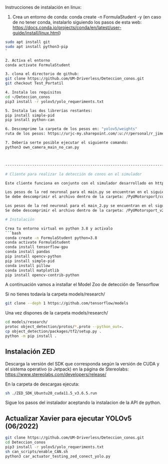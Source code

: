Instrucciones de instalación en linux:

1. Crea un entorno de conda:
conda create -n FormulaStudent -y
(en caso de no tener conda, instalarlo siguiendo los pasos de esta web: 
https://docs.conda.io/projects/conda/en/latest/user-guide/install/linux.html)

```bash
sudo apt install git
sudo apt install python3-pip
`

2. Activa el entorno
conda activate FormulaStudent

3. clona el directorio de github:
git clone https://github.com/UM-Driverless/Deteccion_conos.git
git checkout Test_Portatil

4. Instala los requisitos
cd ~/Deteccion_conos
pip3 install -r yolov5/yolo_requeriments.txt

5. Instala las dos librerías restantes:
pip install simple-pid
pip install python-can

6. Descomprime la carpeta de los pesos en: "yolov5/weights"
ruta de los pesos: https://urjc-my.sharepoint.com/:u:/r/personal/r_jimenezm_2017_alumnos_urjc_es/Documents/formula/formula%2022-23/SOFTWARE/FILES/yolov5_models.zip?csf=1&web=1&e=EWceWu

7. Debería serte posible ejecutar el siguiente comando:
python3 own_camera_main_no_can.py



--------------------------------------------------------------------------------------------------------------------------------------------------------------------

# Cliente para realizar la detección de conos en el simulador

Este cliente funciona en conjunto con el simulador desarrollado en https://github.com/AlbaranezJavier/UnityTrainerPy. Para hacerlo funcionar solo será necesario seguir las instrucciones del repositorio indicado para arrancar el simulador y posteriormente ejecutar el cliente que podemos encontrar en el archivo /PyUMotorsport/main_cone_detection.py

Los pesos de la red neuronal para el main.py se encuentran en el siguiente enlace: https://drive.google.com/file/d/1H-KOYKMu6KM3g8ENCnYPSPTvb6zVnnFX/view?usp=sharing
Se debe descomprimir el archivo dentro de la carpeta: /PyUMotorsport/cone_detection/saved_models/

Los pesos de la red neuronal para el main_2.py se encuentran en el siguiente enlace: https://drive.google.com/file/d/1NFDBKxpRcfPs8PV3oftLya_M9GxW8O5h/view?usp=sharing
Se debe descomprimir el archivo dentro de la carpeta: /PyUMotorsport_v2/ObjectDetectionSegmentation/DetectionData/

# Instalación

Crea tu entorno virtual en python 3.8 y activalo
```bash
conda create -n FormulaStudent python=3.8
conda activate FormulaStudent
conda install tensorflow-gpu
conda install pandas
pip install opencv-python
pip install simple-pid
conda install pillow
conda install matplotlib
pip install opencv-contrib-python

```

[comment]: <> (&#40;pip install -r requeriments.txt&#41;)

A continuación vamos a installar el Model Zoo de detección de Tensorflow

Si no tienes todavía la carpeta models/research/
```bash
git clone --deph 1 https://github.com/tensorflow/models
```

Una vez dispones de la carpeta models/research/

```bash
cd models/research/
protoc object_detection/protos/*.proto --python_out=.
cp object_detection/packages/tf2/setup.py .
python -m pip install .
```

## Instalación ZED
Descarga la versión del SDK que corresponda según la versión de CUDA y el sistema operativo (o Jetpack) en la página de Stereolabs:
https://www.stereolabs.com/developers/release/

En la carpeta de descargas ejecuta:

```bash
sh ./ZED_SDK_Ubuntu20_cuda11.5_v3.6.5.run
```

Sigue los pasos del instalador aceptando la instalacion de la API de python.

## Actualizar Xavier para ejecutar YOLOv5 (06/2022)

```bash
git clone https://github.com/UM-Driverless/Deteccion_conos.git
cd Deteccion_conos
pip3 install -r yolov5/yolo_requeriments.txt
sh can_scripts/enable_CAN.sh
python3 car_actuator_testing_zed_conect_yolo.py 
```

